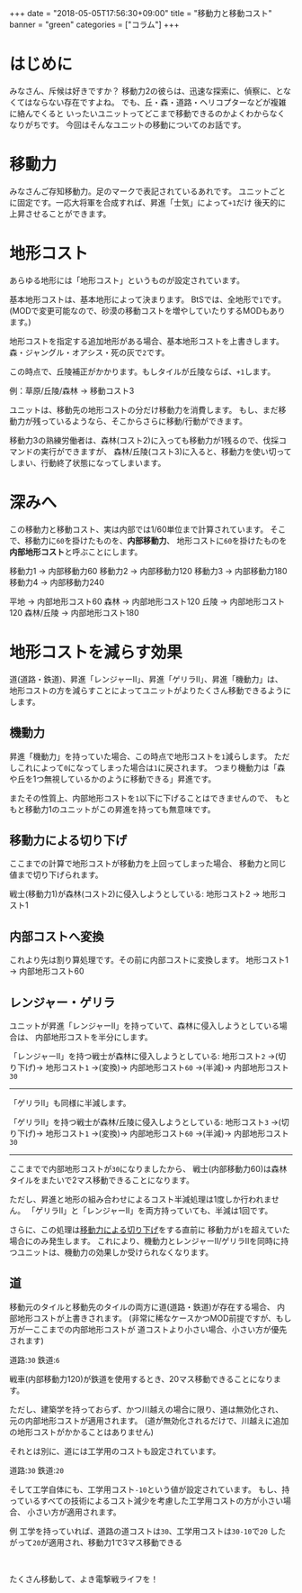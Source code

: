 +++
date = "2018-05-05T17:56:30+09:00"
title = "移動力と移動コスト"
banner = "green"
categories = ["コラム"]
+++

# はじめに
みなさん、斥候は好きですか？
移動力2の彼らは、迅速な探索に、偵察に、となくてはならない存在ですよね。
でも、丘・森・道路・ヘリコプターなどが複雑に絡んでくると
いったいユニットってどこまで移動できるのかよくわからなくなりがちです。
今回はそんなユニットの移動についてのお話です。

<!--more-->

# 移動力
みなさんご存知移動力。足のマークで表記されているあれです。
ユニットごとに固定です。一応大将軍を合成すれば、昇進「士気」によって`+1`だけ
後天的に上昇させることができます。

# 地形コスト
あらゆる地形には「地形コスト」というものが設定されています。

基本地形コストは、基本地形によって決まります。
BtSでは、全地形で`1`です。
(MODで変更可能なので、砂漠の移動コストを増やしていたりするMODもあります。)

地形コストを指定する追加地形がある場合、基本地形コストを上書きします。
森・ジャングル・オアシス・死の灰で`2`です。

この時点で、丘陵補正がかかります。もしタイルが丘陵ならば、`+1`します。

例：草原/丘陵/森林 -> 移動コスト3

ユニットは、移動先の地形コストの分だけ移動力を消費します。
もし、まだ移動力が残っているようなら、そこからさらに移動/行動ができます。

移動力3の熟練労働者は、森林(コスト2)に入っても移動力が1残るので、伐採コマンドの実行ができますが、
森林/丘陵(コスト3)に入ると、移動力を使い切ってしまい、行動終了状態になってしまいます。

# 深みへ
この移動力と移動コスト、実は内部では1/60単位まで計算されています。
そこで、移動力に`60`を掛けたものを、**内部移動力**、
地形コストに`60`を掛けたものを**内部地形コスト**と呼ぶことにします。

移動力1 -> 内部移動力60
移動力2 -> 内部移動力120
移動力3 -> 内部移動力180
移動力4 -> 内部移動力240

平地 -> 内部地形コスト60
森林 -> 内部地形コスト120
丘陵 -> 内部地形コスト120
森林/丘陵 -> 内部地形コスト180

# 地形コストを減らす効果
道(道路・鉄道)、昇進「レンジャーⅡ」、昇進「ゲリラⅡ」、昇進「機動力」は、
地形コストの方を減らすことによってユニットがよりたくさん移動できるようにします。

## 機動力
昇進「機動力」を持っていた場合、この時点で地形コストを`1`減らします。
ただしこれによって`0`になってしまった場合は`1`に戻されます。
つまり機動力は「森や丘を1つ無視しているかのように移動できる」昇進です。

またその性質上、内部地形コストを`1`以下に下げることはできませんので、
もともと移動力1のユニットがこの昇進を持っても無意味です。

## 移動力による切り下げ
ここまでの計算で地形コストが移動力を上回ってしまった場合、
移動力と同じ値まで切り下げられます。

戦士(移動力1)が森林(コスト2)に侵入しようとしている:
地形コスト2 -> 地形コスト1

## 内部コストへ変換
これより先は割り算処理です。その前に内部コストに変換します。
地形コスト1 -> 内部地形コスト60

## レンジャー・ゲリラ
ユニットが昇進「レンジャーⅡ」を持っていて、森林に侵入しようとしている場合は、
内部地形コストを半分にします。

「レンジャーⅡ」を持つ戦士が森林に侵入しようとしている:
地形コスト`2` →(切り下げ)→ 地形コスト`1` →(変換)→
内部地形コスト`60` →(半減)→ 内部地形コスト`30`

---

「ゲリラⅡ」も同様に半減します。

「ゲリラⅡ」を持つ戦士が森林/丘陵に侵入しようとしている:
地形コスト`3` →(切り下げ)→ 地形コスト`1` →(変換)→
内部地形コスト`60` →(半減)→ 内部地形コスト`30`

---

ここまでで内部地形コストが`30`になりましたから、
戦士(内部移動力60)は森林タイルをまたいで2マス移動できることになります。

ただし、昇進と地形の組み合わせによるコスト半減処理は1度しか行われません。
「ゲリラⅡ」と「レンジャーⅡ」を両方持っていても、半減は1回です。

さらに、この処理は[移動力による切り下げ](#移動力による切り下げ)をする直前に
移動力が`1`を超えていた場合にのみ発生します。
これにより、機動力とレンジャーⅡ/ゲリラⅡを同時に持つユニットは、機動力の効果しか受けられなくなります。

## 道
移動元のタイルと移動先のタイルの両方に道(道路・鉄道)が存在する場合、
内部地形コストが上書きされます。
(非常に稀なケースかつMOD前提ですが、もし万が一ここまでの内部地形コストが
道コストより小さい場合、小さい方が優先されます)

道路:`30` 鉄道:`6`

戦車(内部移動力120)が鉄道を使用するとき、20マス移動できることになります。

ただし、建築学を持っておらず、かつ川越えの場合に限り、道は無効化され、
元の内部地形コストが適用されます。
(道が無効化されるだけで、川越えに追加の地形コストがかかることはありません)

それとは別に、道には工学用のコストも設定されています。

道路:`30` 鉄道:`20`

そして工学自体にも、工学用コスト`-10`という値が設定されています。
もし、持っているすべての技術によるコスト減少を考慮した工学用コストの方が小さい場合、
小さい方が適用されます。

例
工学を持っていれば、道路の道コストは`30`、工学用コストは`30-10`で`20`
したがって`20`が適用され、移動力1で3マス移動できる

&nbsp;

たくさん移動して、よき電撃戦ライフを！
